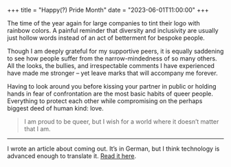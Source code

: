 +++
title = "Happy(?) Pride Month"
date = "2023-06-01T11:00:00"
+++

The time of the year again for large companies to tint their logo with rainbow colors. A painful reminder that diversity and inclusivity are usually just hollow words instead of an act of betterment for bespoke people.

Though I am deeply grateful for my supportive peers, it is equally saddening to see how people suffer from the narrow-mindedness of so many others. All the looks, the bullies, and irrespectable comments I have experienced have made me stronger – yet leave marks that will accompany me forever. 

Having to look around you before kissing your partner in public or holding hands in fear of confrontation are the most basic habits of queer people. Everything to protect each other while compromising on the perhaps biggest deed of human kind: love.

> I am proud to be queer, but I wish for a world where it doesn’t matter that I am. 

---

I wrote an article about coming out. It’s in German, but I think technology is advanced enough to translate it. [Read it here](https://tomorrow-mag.com/articles/endlich-sein-koennen-wer-ich-wirklich-bin).